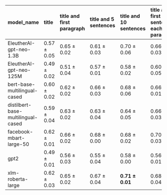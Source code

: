 | model_name                         | title           | title and first paragraph   | title and 5 sentences   | title and 10 sentences   | title and first sentence each paragraph   | raw text            |
|:-----------------------------------|:----------------|:----------------------------|:------------------------|:-------------------------|:------------------------------------------|:--------------------|
| EleutherAI-gpt-neo-1.3B            | 0.57 $\pm$ 0.05 | 0.65 $\pm$ 0.02             | 0.61 $\pm$ 0.03         | 0.70 $\pm$ 0.06          | 0.66 $\pm$ 0.03                           | **0.71 $\pm$ 0.02** |
| EleutherAI-gpt-neo-125M            | 0.49 $\pm$ 0.02 | 0.51 $\pm$ 0.04             | 0.57 $\pm$ 0.01         | 0.58 $\pm$ 0.02          | 0.60 $\pm$ 0.05                           | 0.65 $\pm$ 0.02     |
| bert-base-multilingual-cased       | 0.60 $\pm$ 0.02 | 0.62 $\pm$ 0.02             | 0.66 $\pm$ 0.03         | 0.68 $\pm$ 0.06          | 0.66 $\pm$ 0.01                           | 0.67 $\pm$ 0.03     |
| distilbert-base-multilingual-cased | 0.59 $\pm$ 0.04 | 0.63 $\pm$ 0.02             | 0.63 $\pm$ 0.04         | 0.64 $\pm$ 0.05          | 0.66 $\pm$ 0.03                           | 0.65 $\pm$ 0.01     |
| facebook-mbart-large-50            | 0.62 $\pm$ 0.01 | 0.66 $\pm$ 0.02             | 0.68 $\pm$ 0.00         | 0.68 $\pm$ 0.02          | 0.70 $\pm$ 0.03                           | **0.71 $\pm$ 0.01** |
| gpt2                               | 0.49 $\pm$ 0.01 | 0.56 $\pm$ 0.03             | 0.55 $\pm$ 0.04         | 0.58 $\pm$ 0.00          | 0.56 $\pm$ 0.01                           | 0.63 $\pm$ 0.01     |
| xlm-roberta-large                  | 0.62 $\pm$ 0.03 | 0.65 $\pm$ 0.02             | 0.67 $\pm$ 0.04         | **0.71 $\pm$ 0.01**      | 0.68 $\pm$ 0.04                           | 0.67 $\pm$ 0.07     |